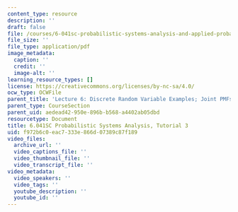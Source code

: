 ```yaml
---
content_type: resource
description: ''
draft: false
file: /courses/6-041sc-probabilistic-systems-analysis-and-applied-probability-fall-2013/f972b6c0eac7333e866d07389c87f189_MIT6_041SCF13_tut03.pdf
file_size: ''
file_type: application/pdf
image_metadata:
  caption: ''
  credit: ''
  image-alt: ''
learning_resource_types: []
license: https://creativecommons.org/licenses/by-nc-sa/4.0/
ocw_type: OCWFile
parent_title: 'Lecture 6: Discrete Random Variable Examples; Joint PMFs'
parent_type: CourseSection
parent_uid: aedead42-950e-896b-b568-a4402ab05dbd
resourcetype: Document
title: 6.041SC Probabilistic Systems Analysis, Tutorial 3
uid: f972b6c0-eac7-333e-866d-07389c87f189
video_files:
  archive_url: ''
  video_captions_file: ''
  video_thumbnail_file: ''
  video_transcript_file: ''
video_metadata:
  video_speakers: ''
  video_tags: ''
  youtube_description: ''
  youtube_id: ''
---
```

